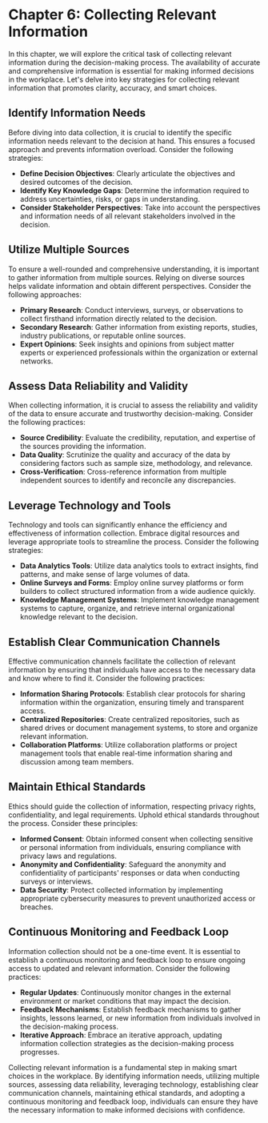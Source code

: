 Chapter 6: Collecting Relevant Information
==========================================

In this chapter, we will explore the critical task of collecting relevant information during the decision-making process. The availability of accurate and comprehensive information is essential for making informed decisions in the workplace. Let's delve into key strategies for collecting relevant information that promotes clarity, accuracy, and smart choices.

Identify Information Needs
--------------------------

Before diving into data collection, it is crucial to identify the specific information needs relevant to the decision at hand. This ensures a focused approach and prevents information overload. Consider the following strategies:

* **Define Decision Objectives**: Clearly articulate the objectives and desired outcomes of the decision.
* **Identify Key Knowledge Gaps**: Determine the information required to address uncertainties, risks, or gaps in understanding.
* **Consider Stakeholder Perspectives**: Take into account the perspectives and information needs of all relevant stakeholders involved in the decision.

Utilize Multiple Sources
------------------------

To ensure a well-rounded and comprehensive understanding, it is important to gather information from multiple sources. Relying on diverse sources helps validate information and obtain different perspectives. Consider the following approaches:

* **Primary Research**: Conduct interviews, surveys, or observations to collect firsthand information directly related to the decision.
* **Secondary Research**: Gather information from existing reports, studies, industry publications, or reputable online sources.
* **Expert Opinions**: Seek insights and opinions from subject matter experts or experienced professionals within the organization or external networks.

Assess Data Reliability and Validity
------------------------------------

When collecting information, it is crucial to assess the reliability and validity of the data to ensure accurate and trustworthy decision-making. Consider the following practices:

* **Source Credibility**: Evaluate the credibility, reputation, and expertise of the sources providing the information.
* **Data Quality**: Scrutinize the quality and accuracy of the data by considering factors such as sample size, methodology, and relevance.
* **Cross-Verification**: Cross-reference information from multiple independent sources to identify and reconcile any discrepancies.

Leverage Technology and Tools
-----------------------------

Technology and tools can significantly enhance the efficiency and effectiveness of information collection. Embrace digital resources and leverage appropriate tools to streamline the process. Consider the following strategies:

* **Data Analytics Tools**: Utilize data analytics tools to extract insights, find patterns, and make sense of large volumes of data.
* **Online Surveys and Forms**: Employ online survey platforms or form builders to collect structured information from a wide audience quickly.
* **Knowledge Management Systems**: Implement knowledge management systems to capture, organize, and retrieve internal organizational knowledge relevant to the decision.

Establish Clear Communication Channels
--------------------------------------

Effective communication channels facilitate the collection of relevant information by ensuring that individuals have access to the necessary data and know where to find it. Consider the following practices:

* **Information Sharing Protocols**: Establish clear protocols for sharing information within the organization, ensuring timely and transparent access.
* **Centralized Repositories**: Create centralized repositories, such as shared drives or document management systems, to store and organize relevant information.
* **Collaboration Platforms**: Utilize collaboration platforms or project management tools that enable real-time information sharing and discussion among team members.

Maintain Ethical Standards
--------------------------

Ethics should guide the collection of information, respecting privacy rights, confidentiality, and legal requirements. Uphold ethical standards throughout the process. Consider these principles:

* **Informed Consent**: Obtain informed consent when collecting sensitive or personal information from individuals, ensuring compliance with privacy laws and regulations.
* **Anonymity and Confidentiality**: Safeguard the anonymity and confidentiality of participants' responses or data when conducting surveys or interviews.
* **Data Security**: Protect collected information by implementing appropriate cybersecurity measures to prevent unauthorized access or breaches.

Continuous Monitoring and Feedback Loop
---------------------------------------

Information collection should not be a one-time event. It is essential to establish a continuous monitoring and feedback loop to ensure ongoing access to updated and relevant information. Consider the following practices:

* **Regular Updates**: Continuously monitor changes in the external environment or market conditions that may impact the decision.
* **Feedback Mechanisms**: Establish feedback mechanisms to gather insights, lessons learned, or new information from individuals involved in the decision-making process.
* **Iterative Approach**: Embrace an iterative approach, updating information collection strategies as the decision-making process progresses.

Collecting relevant information is a fundamental step in making smart choices in the workplace. By identifying information needs, utilizing multiple sources, assessing data reliability, leveraging technology, establishing clear communication channels, maintaining ethical standards, and adopting a continuous monitoring and feedback loop, individuals can ensure they have the necessary information to make informed decisions with confidence.
